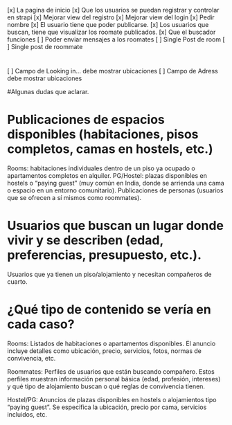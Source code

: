 
[x] La pagina de inicio
[x] Que los usuarios se puedan registrar y controlar en strapi
[x] Mejorar view del registro
[x] Mejorar view del login
[x] Pedir nombre
[x] El usuario tiene que poder publicarse.
[x] Los usuarios que buscan, tiene que visualizar los roomate publicados.
[x] Que el buscador funciones
[ ] Poder enviar mensajes a los roomates
[ ] Single Post de room
[ ] Single post de roommate


#
[ ] Campo de Looking in... debe mostrar ubicaciones
[ ] Campo de Adress debe mostrar ubicaciones



#Algunas dudas que aclarar.

#

# Publicaciones de espacios disponibles (habitaciones, pisos completos, camas en hostels, etc.)

Rooms: habitaciones individuales dentro de un piso ya ocupado o apartamentos completos en alquiler.
PG/Hostel: plazas disponibles en hostels o “paying guest” (muy común en India, donde se arrienda una cama o espacio en un entorno comunitario).
Publicaciones de personas (usuarios que se ofrecen a sí mismos como roommates).

# Usuarios que buscan un lugar donde vivir y se describen (edad, preferencias, presupuesto, etc.).

Usuarios que ya tienen un piso/alojamiento y necesitan compañeros de cuarto.

# ¿Qué tipo de contenido se vería en cada caso?

Rooms: Listados de habitaciones o apartamentos disponibles. El anuncio incluye detalles como ubicación, precio, servicios, fotos, normas de convivencia, etc.

Roommates: Perfiles de usuarios que están buscando compañero. Estos perfiles muestran información personal básica (edad, profesión, intereses) y qué tipo de alojamiento buscan o qué reglas de convivencia tienen.

Hostel/PG: Anuncios de plazas disponibles en hostels o alojamientos tipo “paying guest”. Se especifica la ubicación, precio por cama, servicios incluidos, etc.
